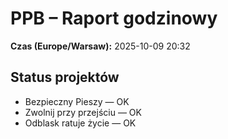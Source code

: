 # PPB – Raport godzinowy
**Czas (Europe/Warsaw):** 2025-10-09 20:32

## Status projektów
- Bezpieczny Pieszy — OK
- Zwolnij przy przejściu — OK
- Odblask ratuje życie — OK

